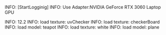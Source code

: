 INFO: [StartLogginig]
INFO: Use Adapter:NVIDIA GeForce RTX 3060 Laptop GPU

INFO: 12.2
INFO: load texture: uvChecker
INFO: load texture: checkerBoard
INFO: load model: teapot
INFO: load texture: white
INFO: load model: plane
